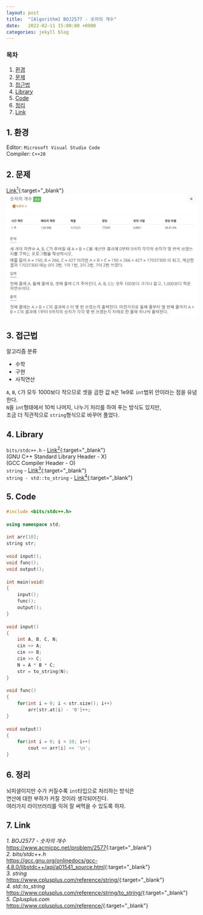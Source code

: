 ```yaml
---
layout: post
title:  "[Algorithm] BOJ2577 - 숫자의 개수"
date:   2022-02-11 15:00:00 +0900
categories: jekyll blog
---
```

### 목차
1. [환경](#1-환경)
2. [문제](#2-문제)
3. [접근법](#3-접근법)
4. [Library](#4-library)
5. [Code](#5-code)
6. [정리](#6-정리)
7. [Link](#7-link)

## 1. 환경
Editor: `Microsoft Visual Studio Code`  
Compiler: `C++20`

## 2. 문제
[Link<sup>1</sup>](https://www.acmicpc.net/problem/2577){:target="_blank"}
![BOJ2577](/assets/images/2022/02/11/BOJ2577.jpg)

## 3. 접근법
알고리즘 분류
 * 수학
 * 구현
 * 사칙연산

`A`, `B`, `C`가 모두 1000보다 작으므로 셋을 곱한 값 `N`은 1e9로 `int`범위 안이라는 점을 유념한다.  
`N`을 `int`형태에서 10씩 나머지, 나누기 처리를 하여 푸는 방식도 있지만,  
조금 더 직관적으로 `string`형식으로 바꾸어 풀었다.

## 4. Library
`bits/stdc++.h` - [Link<sup>2</sup>](https://gcc.gnu.org/onlinedocs/gcc-4.8.0/libstdc++/api/a01541_source.html){:target="_blank"}  
(GNU C++ Standard Library Header - X)  
(GCC Compiler Header - O)  
`string` - [Link<sup>3</sup>](https://www.cplusplus.com/reference/string/){:target="_blank"}  
`string - std::to_string` - [Link<sup>4</sup>](https://www.cplusplus.com/reference/string/to_string/){:target="_blank"}

## 5. Code
```cpp
#include <bits/stdc++.h>

using namespace std;

int arr[10];
string str;

void input();
void func();
void output();

int main(void)
{
    input();
    func();
    output();
}

void input()
{
    int A, B, C, N;
    cin >> A;
    cin >> B;
    cin >> C;
    N = A * B * C;
    str = to_string(N);
}

void func()
{
    for(int i = 0; i < str.size(); i++)
        arr[str.at(i) - '0']++;
}

void output()
{
    for(int i = 0; i < 10; i++)
        cout << arr[i] << '\n';
}
```

## 6. 정리
뇌피셜이지만 수가 커질수록 `int`타입으로 처리하는 방식은  
연산에 대한 부하가 커질 것이라 생각되어진다.  
여러가지 라이브러리를 익혀 잘 써먹을 수 있도록 하자.

## 7. Link
*1. BOJ2577 - 숫자의 개수*  
<https://www.acmicpc.net/problem/2577>{:target="_blank"}  
*2. bits/stdc++.h*  
<https://gcc.gnu.org/onlinedocs/gcc-4.8.0/libstdc++/api/a01541_source.html>{:target="_blank"}  
*3. string*  
<https://www.cplusplus.com/reference/string/>{:target="_blank"}  
*4. std::to_string*  
<https://www.cplusplus.com/reference/string/to_string/>{:target="_blank"}  
*5. Cplusplus.com*  
<https://www.cplusplus.com/reference/>{:target="_blank"}
